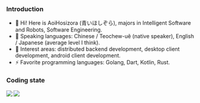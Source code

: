 ### Introduction

+ 👋 Hi! Here is AoiHosizora (青いほしぞら), majors in Intelligent Software and Robots, Software Engineering.
+ 📝 Speaking languages: Chinese / Teochew-uê (native speaker), English / Japanese (average level I think).
+ 🚀 Interest areas: distributed backend development, desktop client development, android client development.
+ ⚡ Favorite programming languages: Golang, Dart, Kotlin, Rust.

### Coding state

<img align="left" src="https://github-readme-stats.vercel.app/api?username=Aoi-hosizora&count_private=true&show_icons=true&theme=transparent&include_all_commits=true&custom_title=AoiHosizora%27s%20GitHub%20Stats&card_width=450" />
<img align="center" src="https://github-readme-stats.vercel.app/api/top-langs?username=Aoi-hosizora&layout=compact&langs_count=8&theme=transparent&hide=Jupyter%20Notebook&custom_title=AoiHosizora%27s%20Most%20Used%20Languages&card_width=350" />

